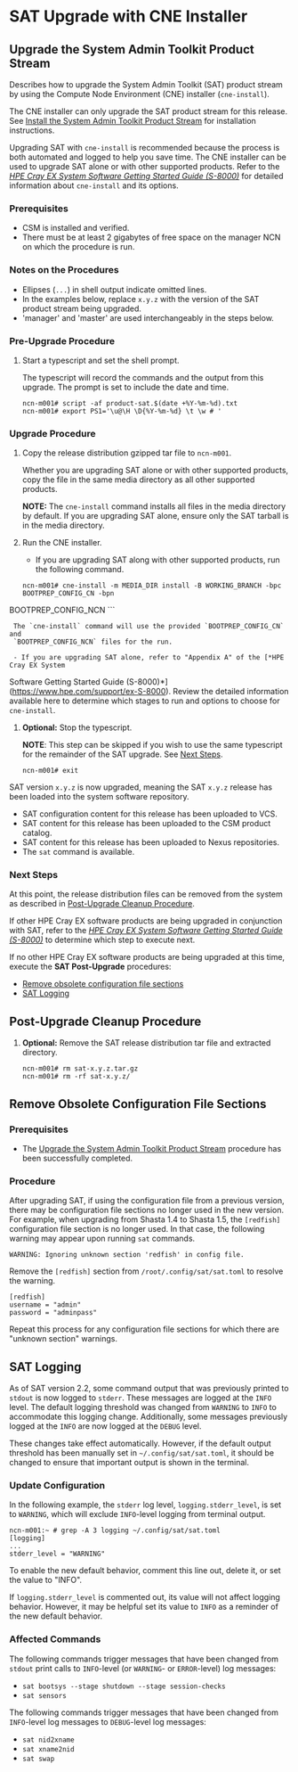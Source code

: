 # SAT Upgrade with CNE Installer

## Upgrade the System Admin Toolkit Product Stream

Describes how to upgrade the System Admin Toolkit (SAT) product
stream by using the Compute Node Environment (CNE) installer (`cne-install`).

The CNE installer can only upgrade the SAT product stream for this release. See
[Install the System Admin Toolkit Product Stream](install.md) for installation
instructions.

Upgrading SAT with `cne-install` is recommended because the process is both
automated and logged to help you save time. The CNE installer can be used to
upgrade SAT alone or with other supported products. Refer to the [*HPE Cray EX
System Software Getting Started Guide (S-8000)*](https://www.hpe.com/support/ex-S-8000)
for detailed information about `cne-install` and its options.

### Prerequisites

- CSM is installed and verified.
- There must be at least 2 gigabytes of free space on the manager NCN on which
the procedure is run.

### Notes on the Procedures

- Ellipses (`...`) in shell output indicate omitted lines.
- In the examples below, replace `x.y.z` with the version of the SAT product stream
being upgraded.
- 'manager' and 'master' are used interchangeably in the steps below.

### Pre-Upgrade Procedure

1. Start a typescript and set the shell prompt.

   The typescript will record the commands and the output from this upgrade.
   The prompt is set to include the date and time.

   ```screen
   ncn-m001# script -af product-sat.$(date +%Y-%m-%d).txt
   ncn-m001# export PS1='\u@\H \D{%Y-%m-%d} \t \w # '
   ```

### Upgrade Procedure

1. Copy the release distribution gzipped tar file to `ncn-m001`.

   Whether you are upgrading SAT alone or with other supported products, copy
   the file in the same media directory as all other supported products.

   **NOTE:** The `cne-install` command installs all files in the media directory
   by default. If you are upgrading SAT alone, ensure only the SAT tarball is in
   the media directory.

1. Run the CNE installer.

     - If you are upgrading SAT along with other supported products, run the
following command.

     ```screen
     ncn-m001# cne-install -m MEDIA_DIR install -B WORKING_BRANCH -bpc BOOTPREP_CONFIG_CN -bpn
BOOTPREP_CONFIG_NCN
     ```

     The `cne-install` command will use the provided `BOOTPREP_CONFIG_CN` and
     `BOOTPREP_CONFIG_NCN` files for the run.

     - If you are upgrading SAT alone, refer to "Appendix A" of the [*HPE Cray EX System
Software Getting Started Guide (S-8000)*](https://www.hpe.com/support/ex-S-8000).
Review the detailed information available here to determine which stages to
run and options to choose for `cne-install`.

1. **Optional:** Stop the typescript.

   **NOTE**: This step can be skipped if you wish to use the same typescript
   for the remainder of the SAT upgrade. See [Next Steps](#next-steps).

   ```screen
   ncn-m001# exit
   ```

SAT version `x.y.z` is now upgraded, meaning the SAT `x.y.z` release
has been loaded into the system software repository.

- SAT configuration content for this release has been uploaded to VCS.
- SAT content for this release has been uploaded to the CSM product catalog.
- SAT content for this release has been uploaded to Nexus repositories.
- The `sat` command is available.

### Next Steps

At this point, the release distribution files can be removed from the system as
described in [Post-Upgrade Cleanup Procedure](#post-upgrade-cleanup-procedure).

If other HPE Cray EX software products are being upgraded in conjunction
with SAT, refer to the [*HPE Cray EX System Software Getting Started Guide
(S-8000)*](https://www.hpe.com/support/ex-S-8000) to determine which step
to execute next.

If no other HPE Cray EX software products are being upgraded at this time,
execute the **SAT Post-Upgrade** procedures:

- [Remove obsolete configuration file sections](#remove-obsolete-configuration-file-sections)
- [SAT Logging](#sat-logging)

## Post-Upgrade Cleanup Procedure

1. **Optional:** Remove the SAT release distribution tar file and extracted directory.

   ```screen
   ncn-m001# rm sat-x.y.z.tar.gz
   ncn-m001# rm -rf sat-x.y.z/
   ```

## Remove Obsolete Configuration File Sections

### Prerequisites

- The [Upgrade the System Admin Toolkit Product Stream](#upgrade-the-system-admin-toolkit-product-stream)
procedure has been successfully completed.

### Procedure

After upgrading SAT, if using the configuration file from a previous version,
there may be configuration file sections no longer used in the new version.
For example, when upgrading from Shasta 1.4 to Shasta 1.5, the `[redfish]`
configuration file section is no longer used. In that case, the following
warning may appear upon running `sat` commands.

```screen
WARNING: Ignoring unknown section 'redfish' in config file.
```

Remove the `[redfish]` section from `/root/.config/sat/sat.toml` to resolve
the warning.

```screen
[redfish]
username = "admin"
password = "adminpass"
```

Repeat this process for any configuration file sections for which there are
"unknown section" warnings.

## SAT Logging

As of SAT version 2.2, some command output that was previously printed to `stdout`
is now logged to `stderr`. These messages are logged at the `INFO` level. The
default logging threshold was changed from `WARNING` to `INFO` to accommodate
this logging change. Additionally, some messages previously logged at the `INFO`
are now logged at the `DEBUG` level.

These changes take effect automatically. However, if the default output threshold
has been manually set in `~/.config/sat/sat.toml`, it should be changed to ensure
that important output is shown in the terminal.

### Update Configuration

In the following example, the `stderr` log level, `logging.stderr_level`, is set to
`WARNING`, which will exclude `INFO`-level logging from terminal output.

```screen
ncn-m001:~ # grep -A 3 logging ~/.config/sat/sat.toml
[logging]
...
stderr_level = "WARNING"
```

To enable the new default behavior, comment this line out, delete it, or set
the value to "INFO".

If `logging.stderr_level` is commented out, its value will not affect logging
behavior. However, it may be helpful set its value to `INFO` as a reminder of
the new default behavior.

### Affected Commands

The following commands trigger messages that have been changed from `stdout`
print calls to `INFO`-level (or `WARNING`- or `ERROR`-level) log messages:

- `sat bootsys --stage shutdown --stage session-checks`
- `sat sensors`

The following commands trigger messages that have been changed from `INFO`-level
log messages to `DEBUG`-level log messages:

- `sat nid2xname`
- `sat xname2nid`
- `sat swap`
